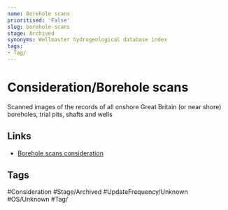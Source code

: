 ```yaml
---
name: Borehole scans
prioritised: 'False'
slug: borehole-scans
stage: Archived
synonyms: Wellmaster hydrogeological database index
tags:
- Tag/
---
```


# Consideration/Borehole scans

Scanned images of the records of all onshore Great Britain (or near shore) boreholes, trial pits, shafts and wells

## Links

* [Borehole scans consideration](https://design.planning.data.gov.uk/planning-consideration/borehole-scans)

## Tags

#Consideration #Stage/Archived #UpdateFrequency/Unknown #OS/Unknown #Tag/